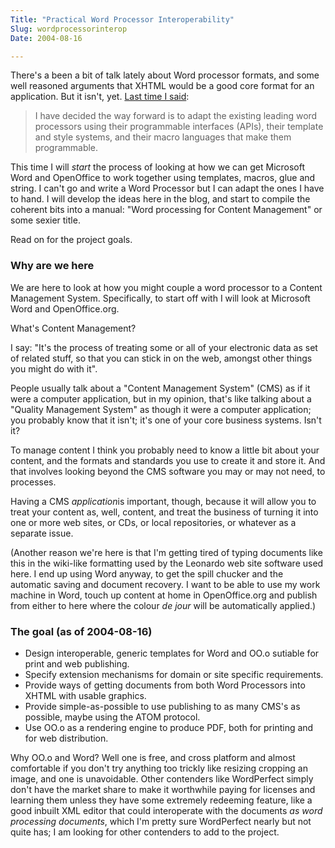 ```yaml
---
Title: "Practical Word Processor Interoperability"
Slug: wordprocessorinterop
Date: 2004-08-16

---
```

There's a been a bit of talk lately about Word processor formats, and
some well reasoned arguments that XHTML would be a good core format for
an application. But it isn't, yet. [Last time I
said](http://localhost:8000/blog/2004/08/09/futureoffice):

> I have decided the way forward is to adapt the existing leading word
> processors using their programmable interfaces (APIs), their template
> and style systems, and their macro languages that make them
> programmable.

This time I will *start* the process of looking at how we can get
Microsoft Word and OpenOffice to work together using templates, macros,
glue and string. I can't go and write a Word Processor but I can adapt
the ones I have to hand. I will develop the ideas here in the blog, and
start to compile the coherent bits into a manual: "Word processing for
Content Management" or some sexier title.

Read on for the project goals.

### Why are we here

We are here to look at how you might couple a word processor to a
Content Management System. Specifically, to start off with I will look
at Microsoft Word and OpenOffice.org.

What's Content Management?

I say: "It's the process of treating some or all of your electronic data
as set of related stuff, so that you can stick in on the web, amongst
other things you might do with it".

People usually talk about a "Content Management System" (CMS) as if it
were a computer application, but in my opinion, that's like talking
about a "Quality Management System" as though it were a computer
application; you probably know that it isn't; it's one of your core
business systems. Isn't it?

To manage content I think you probably need to know a little bit about
your content, and the formats and standards you use to create it and
store it. And that involves looking beyond the CMS software you may or
may not need, to processes.

Having a CMS *application*is important, though, because it will allow
you to treat your content as, well, content, and treat the business of
turning it into one or more web sites, or CDs, or local repositories, or
whatever as a separate issue.

(Another reason we're here is that I'm getting tired of typing documents
like this in the wiki-like formatting used by the Leonardo web site
software used here. I end up using Word anyway, to get the spill chucker
and the automatic saving and document recovery. I want to be able to use
my work machine in Word, touch up content at home in OpenOffice.org and
publish from either to here where the colour *de jour* will be
automatically applied.)

### The goal (as of 2004-08-16)

-   Design interoperable, generic templates for Word and OO.o sutiable
    for print and web publishing.
-   Specify extension mechanisms for domain or site specific
    requirements.
-   Provide ways of getting documents from both Word Processors into
    XHTML with usable graphics.
-   Provide simple-as-possible to use publishing to as many CMS's as
    possible, maybe using the ATOM protocol.
-   Use OO.o as a rendering engine to produce PDF, both for printing and
    for web distribution.

Why OO.o and Word? Well one is free, and cross platform and almost
comfortable if you don't try anything too trickly like resizing cropping
an image, and one is unavoidable. Other contenders like WordPerfect
simply don't have the market share to make it worthwhile paying for
licenses and learning them unless they have some extremely redeeming
feature, like a good inbuilt XML editor that could interoperate with the
documents *as word processing documents*, which I'm pretty sure
WordPerfect nearly but not quite has; I am looking for other contenders
to add to the project.
